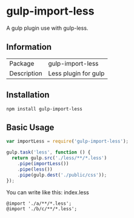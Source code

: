 # gulp-import-less
A gulp plugin use with gulp-less.

## Information

<table>
<tr>
<td>Package</td><td>gulp-import-less</td>
</tr>
<tr>
<td>Description</td>
<td>Less plugin for gulp</td>
</tr>
</table>

## Installation

```
npm install gulp-import-less
```

## Basic Usage

```js
var importLess = require('gulp-import-less');

gulp.task('less', function () {
  return gulp.src('./less/**/*.less')
    .pipe(importLess())
    .pipe(less())
    .pipe(gulp.dest('./public/css'));
});
```
You can write like this:
index.less
```less
@import './a/**/*.less';
@import './b/c/**/*.less';
```